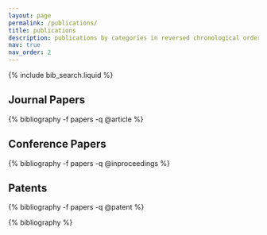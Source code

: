 ```yaml
---
layout: page
permalink: /publications/
title: publications
description: publications by categories in reversed chronological order. generated by jekyll-scholar.
nav: true
nav_order: 2
---
```






<!-- _pages/publications.md -->

<!-- Bibsearch Feature -->

{% include bib_search.liquid %}

<div class="publications">
<h2>Journal Papers</h2>
{% bibliography -f papers -q @article %}

<h2>Conference Papers</h2>
{% bibliography -f papers -q @inproceedings %}

<h2>Patents</h2>
{% bibliography -f papers -q @patent %}

{% bibliography %}

</div>
